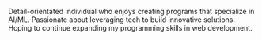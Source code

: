 Detail-orientated individual who enjoys creating programs that specialize in AI/ML.
Passionate about leveraging tech to build innovative solutions. Hoping to continue expanding my programming skills in web development. 
